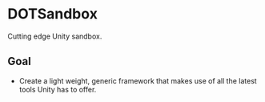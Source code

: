 # DOTSandbox
Cutting edge Unity sandbox. 

## Goal
- Create a light weight, generic framework that makes use of all the latest tools Unity has to offer.